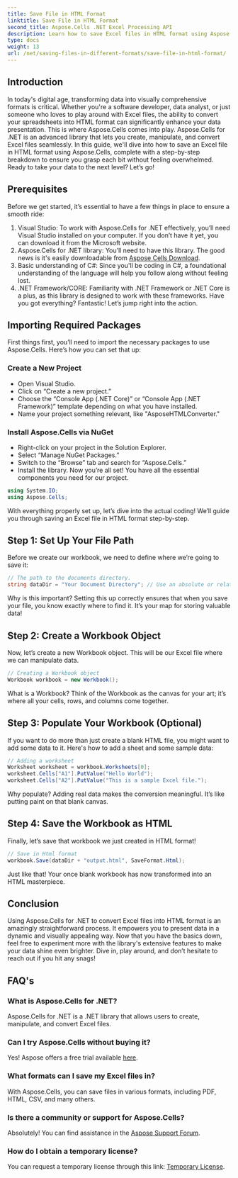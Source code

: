 ```yaml
---
title: Save File in HTML Format
linktitle: Save File in HTML Format
second_title: Aspose.Cells .NET Excel Processing API
description: Learn how to save Excel files in HTML format using Aspose.Cells for .NET with this detailed step-by-step guide.
type: docs
weight: 13
url: /net/saving-files-in-different-formats/save-file-in-html-format/
---
```

## Introduction
In today's digital age, transforming data into visually comprehensive formats is critical. Whether you're a software developer, data analyst, or just someone who loves to play around with Excel files, the ability to convert your spreadsheets into HTML format can significantly enhance your data presentation. This is where Aspose.Cells comes into play. Aspose.Cells for .NET is an advanced library that lets you create, manipulate, and convert Excel files seamlessly. In this guide, we'll dive into how to save an Excel file in HTML format using Aspose.Cells, complete with a step-by-step breakdown to ensure you grasp each bit without feeling overwhelmed. Ready to take your data to the next level? Let’s go!
## Prerequisites
Before we get started, it’s essential to have a few things in place to ensure a smooth ride:
1. Visual Studio: To work with Aspose.Cells for .NET effectively, you’ll need Visual Studio installed on your computer. If you don’t have it yet, you can download it from the Microsoft website.
2. Aspose.Cells for .NET library: You’ll need to have this library. The good news is it's easily downloadable from [Aspose Cells Download](https://releases.aspose.com/cells/net/).
3. Basic understanding of C#: Since you'll be coding in C#, a foundational understanding of the language will help you follow along without feeling lost.
4. .NET Framework/CORE: Familiarity with .NET Framework or .NET Core is a plus, as this library is designed to work with these frameworks.
Have you got everything? Fantastic! Let’s jump right into the action.
## Importing Required Packages
First things first, you’ll need to import the necessary packages to use Aspose.Cells. Here’s how you can set that up:
### Create a New Project
- Open Visual Studio.
- Click on “Create a new project.”
- Choose the “Console App (.NET Core)” or “Console App (.NET Framework)” template depending on what you have installed.
- Name your project something relevant, like "AsposeHTMLConverter."
### Install Aspose.Cells via NuGet
- Right-click on your project in the Solution Explorer.
- Select “Manage NuGet Packages.”
- Switch to the “Browse” tab and search for “Aspose.Cells.”
- Install the library.
Now you’re all set! You have all the essential components you need for our project.
```csharp
using System.IO;
using Aspose.Cells;
```
With everything properly set up, let’s dive into the actual coding! We’ll guide you through saving an Excel file in HTML format step-by-step.
## Step 1: Set Up Your File Path
Before we create our workbook, we need to define where we’re going to save it:
```csharp
// The path to the documents directory.
string dataDir = "Your Document Directory"; // Use an absolute or relative path, as appropriate.
```
Why is this important? Setting this up correctly ensures that when you save your file, you know exactly where to find it. It’s your map for storing valuable data!
## Step 2: Create a Workbook Object
Now, let’s create a new Workbook object. This will be our Excel file where we can manipulate data.
```csharp
// Creating a Workbook object
Workbook workbook = new Workbook();
```
What is a Workbook? Think of the Workbook as the canvas for your art; it’s where all your cells, rows, and columns come together. 
## Step 3: Populate Your Workbook (Optional)
If you want to do more than just create a blank HTML file, you might want to add some data to it. Here's how to add a sheet and some sample data:
```csharp
// Adding a worksheet
Worksheet worksheet = workbook.Worksheets[0];
worksheet.Cells["A1"].PutValue("Hello World");
worksheet.Cells["A2"].PutValue("This is a sample Excel file.");
```
Why populate? Adding real data makes the conversion meaningful. It’s like putting paint on that blank canvas.
## Step 4: Save the Workbook as HTML
Finally, let’s save that workbook we just created in HTML format!
```csharp
// Save in Html format
workbook.Save(dataDir + "output.html", SaveFormat.Html);
```
Just like that! Your once blank workbook has now transformed into an HTML masterpiece. 
## Conclusion
Using Aspose.Cells for .NET to convert Excel files into HTML format is an amazingly straightforward process. It empowers you to present data in a dynamic and visually appealing way. Now that you have the basics down, feel free to experiment more with the library's extensive features to make your data shine even brighter. Dive in, play around, and don’t hesitate to reach out if you hit any snags!
## FAQ's
### What is Aspose.Cells for .NET?
Aspose.Cells for .NET is a .NET library that allows users to create, manipulate, and convert Excel files.
### Can I try Aspose.Cells without buying it?
Yes! Aspose offers a free trial available [here](https://releases.aspose.com/).
### What formats can I save my Excel files in?
With Aspose.Cells, you can save files in various formats, including PDF, HTML, CSV, and many others.
### Is there a community or support for Aspose.Cells?
Absolutely! You can find assistance in the [Aspose Support Forum](https://forum.aspose.com/c/cells/9).
### How do I obtain a temporary license?
You can request a temporary license through this link: [Temporary License](https://purchase.aspose.com/temporary-license/).
